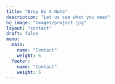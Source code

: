 ```yaml
---
title: "Drop Us A Note"
description: "Let us see what you need"
bg_image: "images/project.jpg"
layout: "contact"
draft: false
menu:
  main:
    name: "Contact"
    weight: 6
  footer:
    name: "Contact"
    weight: 6
---
```

